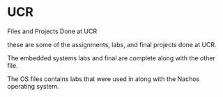 # UCR
Files and Projects Done at UCR


these are some of the assignments, labs, and final projects done at UCR.

The embedded systems labs and final are complete along with the other file.

The OS files contains labs that were used in along with the Nachos operating system. 
